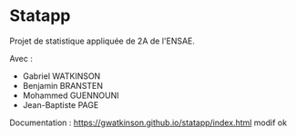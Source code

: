 # Statapp

Projet de statistique appliquée de 2A de l'ENSAE.

Avec :

* Gabriel WATKINSON
* Benjamin BRANSTEN
* Mohammed GUENNOUNI
* Jean-Baptiste PAGE

Documentation :
https://gwatkinson.github.io/statapp/index.html
modif ok